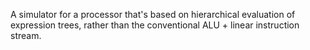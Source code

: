 A simulator for a processor that's based on hierarchical evaluation of expression trees, rather than the conventional ALU + linear instruction stream.